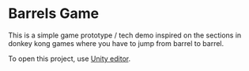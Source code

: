 <h1>Barrels Game</h1>

This is a simple game prototype / tech demo inspired on the sections in donkey kong games where you have to jump from barrel to barrel.

To open this project, use <a href="https://unity3d.com">Unity editor</a>.
